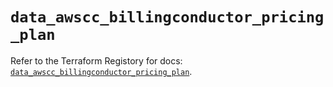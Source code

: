 # `data_awscc_billingconductor_pricing_plan`

Refer to the Terraform Registory for docs: [`data_awscc_billingconductor_pricing_plan`](https://registry.terraform.io/providers/hashicorp/awscc/0.70.0/docs/data-sources/billingconductor_pricing_plan).
